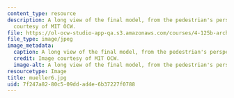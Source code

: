 ```yaml
---
content_type: resource
description: A long view of the final model, from the pedestrian's perspective. Image
  courtesy of MIT OCW.
file: https://ol-ocw-studio-app-qa.s3.amazonaws.com/courses/4-125b-architecture-studio-building-in-landscapes-fall-2005/7f247a8280c509ddad4e6b37227f0788_mueller6.jpg
file_type: image/jpeg
image_metadata:
  caption: A long view of the final model, from the pedestrian's perspective.
  credit: Image courtesy of MIT OCW.
  image-alt: A long view of the final model, from the pedestrian's perspectiv
resourcetype: Image
title: mueller6.jpg
uid: 7f247a82-80c5-09dd-ad4e-6b37227f0788
---
```

